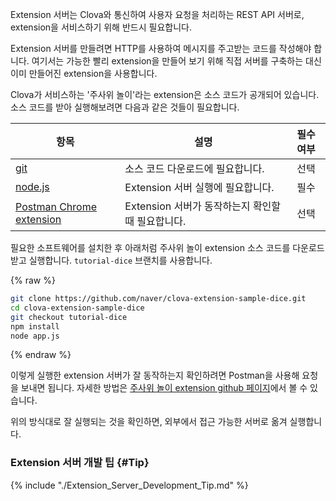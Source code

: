 Extension 서버는 Clova와 통신하여 사용자 요청을 처리하는 REST API 서버로, extension을 서비스하기 위해 반드시 필요합니다.

Extension 서버를 만들려면 HTTP를 사용하여 메시지를 주고받는 코드를 작성해야 합니다.
여기서는 가능한 빨리 extension을 만들어 보기 위해 직접 서버를 구축하는 대신 이미 만들어진 extension을 사용합니다.

Clova가 서비스하는 '주사위 놀이'라는 extension은 소스 코드가 공개되어 있습니다.
소스 코드를 받아 실행해보려면 다음과 같은 것들이 필요합니다.

| 항목     | 설명                               | 필수 여부 |
|---------|-----------------------------------|:-------:|
| <a href="https://git-scm.com/" target="_blank">git</a>    | 소스 코드 다운로드에 필요합니다.          | 선택     |
| <a href="https://nodejs.org/" target="_blank">node.js</a> | Extension 서버 실행에 필요합니다.          | 필수     |
| <a href="https://chrome.google.com/webstore/detail/postman/fhbjgbiflinjbdggehcddcbncdddomop">Postman Chrome extension</a> | Extension 서버가 동작하는지 확인할 때 필요합니다. | 선택     |

필요한 소프트웨어를 설치한 후 아래처럼 주사위 놀이 extension 소스 코드를 다운로드 받고 실행합니다. `tutorial-dice` 브랜치를 사용합니다.

{% raw %}
```bash
git clone https://github.com/naver/clova-extension-sample-dice.git
cd clova-extension-sample-dice
git checkout tutorial-dice
npm install
node app.js
```
{% endraw %}

이렇게 실행한 extension 서버가 잘 동작하는지 확인하려면 Postman을 사용해 요청을 보내면 됩니다. 자세한 방법은 <a href="https://github.com/naver/clova-extension-sample-dice" target="_blank">주사위 놀이 extension github 페이지</a>에서 볼 수 있습니다.

위의 방식대로 잘 실행되는 것을 확인하면, 외부에서 접근 가능한 서버로 옮겨 실행합니다.

### Extension 서버 개발 팁 {#Tip}
{% include "./Extension_Server_Development_Tip.md" %}
